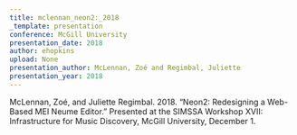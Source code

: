 ```yaml
---
title: mclennan_neon2:_2018
_template: presentation
conference: McGill University
presentation_date: 2018
author: ehopkins
upload: None
presentation_author: McLennan, Zoé and Regimbal, Juliette
presentation_year: 2018
---
```

McLennan, Zoé, and Juliette Regimbal. 2018. “Neon2: Redesigning a Web-Based MEI Neume Editor.” Presented at the SIMSSA Workshop XVII: Infrastructure for Music Discovery, McGill University, December 1.